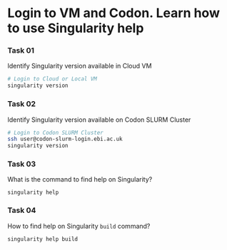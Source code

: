 # Login to VM and Codon. Learn how to use Singularity help

### Task 01

Identify Singularity version available in Cloud VM

```bash
# Login to Cloud or Local VM
singularity version
```

### Task 02

Identify Singularity version available on Codon SLURM Cluster

```bash
# Login to Codon SLURM Cluster
ssh user@codon-slurm-login.ebi.ac.uk
singularity version
```

### Task 03

What is the command to find help on Singularity?
```
singularity help
```

### Task 04

How to find help on Singularity `build` command?
```
singularity help build
```
